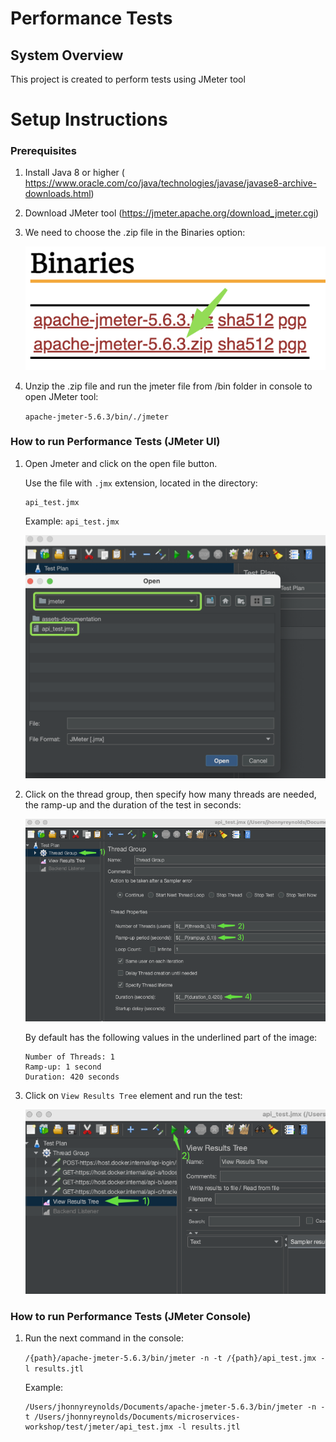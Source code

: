 # Performance Tests

## System Overview
This project is created to perform tests using JMeter tool

# <a name="setup"></a>Setup Instructions

### Prerequisites
1. Install Java 8 or higher ( https://www.oracle.com/co/java/technologies/javase/javase8-archive-downloads.html)
2. Download JMeter tool (https://jmeter.apache.org/download_jmeter.cgi)
3. We need to choose the .zip file in the Binaries option:

   ![source_jmeter](./assets-documentation/source_jmeter.png)
4. Unzip the .zip file and run the jmeter file from /bin folder in console to open JMeter tool:

   `apache-jmeter-5.6.3/bin/./jmeter`
### How to run Performance Tests (JMeter UI)
1. Open Jmeter and click on the open file button. 

   Use the file with `.jmx` extension, located in the directory:
   ```
   api_test.jmx
   ```
   Example: `api_test.jmx`

   ![import_file_jmeter](./assets-documentation/import_file_jmeter.png)

2. Click on the thread group, then specify how many threads are needed, the ramp-up and the duration of the test in seconds:

   ![thread_group](./assets-documentation/thread_group.png)

   By default has the following values in the underlined part of the image:
   ```
   Number of Threads: 1
   Ramp-up: 1 second
   Duration: 420 seconds
   ```

5. Click on `View Results Tree` element and run the test:

   ![run_jmeter](./assets-documentation/run_jmeter.png)

### How to run Performance Tests (JMeter Console)

1. Run the next command in the console:

   `/{path}/apache-jmeter-5.6.3/bin/jmeter -n -t /{path}/api_test.jmx -l results.jtl`

   Example:
    ```
    /Users/jhonnyreynolds/Documents/apache-jmeter-5.6.3/bin/jmeter -n -t /Users/jhonnyreynolds/Documents/microservices-workshop/test/jmeter/api_test.jmx -l results.jtl
    ```
